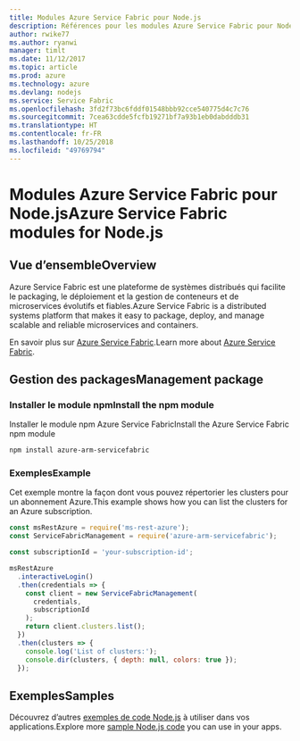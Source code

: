 ```yaml
---
title: Modules Azure Service Fabric pour Node.js
description: Références pour les modules Azure Service Fabric pour Node.js
author: rwike77
ms.author: ryanwi
manager: timlt
ms.date: 11/12/2017
ms.topic: article
ms.prod: azure
ms.technology: azure
ms.devlang: nodejs
ms.service: Service Fabric
ms.openlocfilehash: 3fd2f73bc6fddf01548bbb92cce540775d4c7c76
ms.sourcegitcommit: 7cea63cdde5fcfb19271bf7a93b1eb0dabdddb31
ms.translationtype: HT
ms.contentlocale: fr-FR
ms.lasthandoff: 10/25/2018
ms.locfileid: "49769794"
---
```

# <a name="azure-service-fabric-modules-for-nodejs"></a><span data-ttu-id="cc6fb-103">Modules Azure Service Fabric pour Node.js</span><span class="sxs-lookup"><span data-stu-id="cc6fb-103">Azure Service Fabric modules for Node.js</span></span>

## <a name="overview"></a><span data-ttu-id="cc6fb-104">Vue d’ensemble</span><span class="sxs-lookup"><span data-stu-id="cc6fb-104">Overview</span></span>

<span data-ttu-id="cc6fb-105">Azure Service Fabric est une plateforme de systèmes distribués qui facilite le packaging, le déploiement et la gestion de conteneurs et de microservices évolutifs et fiables.</span><span class="sxs-lookup"><span data-stu-id="cc6fb-105">Azure Service Fabric is a distributed systems platform that makes it easy to package, deploy, and manage scalable and reliable microservices and containers.</span></span>

<span data-ttu-id="cc6fb-106">En savoir plus sur [Azure Service Fabric](https://docs.microsoft.com/azure/service-fabric/service-fabric-overview).</span><span class="sxs-lookup"><span data-stu-id="cc6fb-106">Learn more about [Azure Service Fabric](https://docs.microsoft.com/azure/service-fabric/service-fabric-overview).</span></span>

## <a name="management-package"></a><span data-ttu-id="cc6fb-107">Gestion des packages</span><span class="sxs-lookup"><span data-stu-id="cc6fb-107">Management package</span></span>

### <a name="install-the-npm-module"></a><span data-ttu-id="cc6fb-108">Installer le module npm</span><span class="sxs-lookup"><span data-stu-id="cc6fb-108">Install the npm module</span></span>

<span data-ttu-id="cc6fb-109">Installer le module npm Azure Service Fabric</span><span class="sxs-lookup"><span data-stu-id="cc6fb-109">Install the Azure Service Fabric npm module</span></span>

```bash
npm install azure-arm-servicefabric
```

### <a name="example"></a><span data-ttu-id="cc6fb-110">Exemples</span><span class="sxs-lookup"><span data-stu-id="cc6fb-110">Example</span></span>

<span data-ttu-id="cc6fb-111">Cet exemple montre la façon dont vous pouvez répertorier les clusters pour un abonnement Azure.</span><span class="sxs-lookup"><span data-stu-id="cc6fb-111">This example shows how you can list the clusters for an Azure subscription.</span></span>

```javascript
const msRestAzure = require('ms-rest-azure');
const ServiceFabricManagement = require('azure-arm-servicefabric');

const subscriptionId = 'your-subscription-id';

msRestAzure
  .interactiveLogin()
  .then(credentials => {
    const client = new ServiceFabricManagement(
      credentials,
      subscriptionId
    );
    return client.clusters.list();
  })
  .then(clusters => {
    console.log('List of clusters:');
    console.dir(clusters, { depth: null, colors: true });
  });
```

## <a name="samples"></a><span data-ttu-id="cc6fb-112">Exemples</span><span class="sxs-lookup"><span data-stu-id="cc6fb-112">Samples</span></span>

<span data-ttu-id="cc6fb-113">Découvrez d’autres [exemples de code Node.js](https://azure.microsoft.com/resources/samples/?platform=nodejs) à utiliser dans vos applications.</span><span class="sxs-lookup"><span data-stu-id="cc6fb-113">Explore more [sample Node.js code](https://azure.microsoft.com/resources/samples/?platform=nodejs) you can use in your apps.</span></span>
